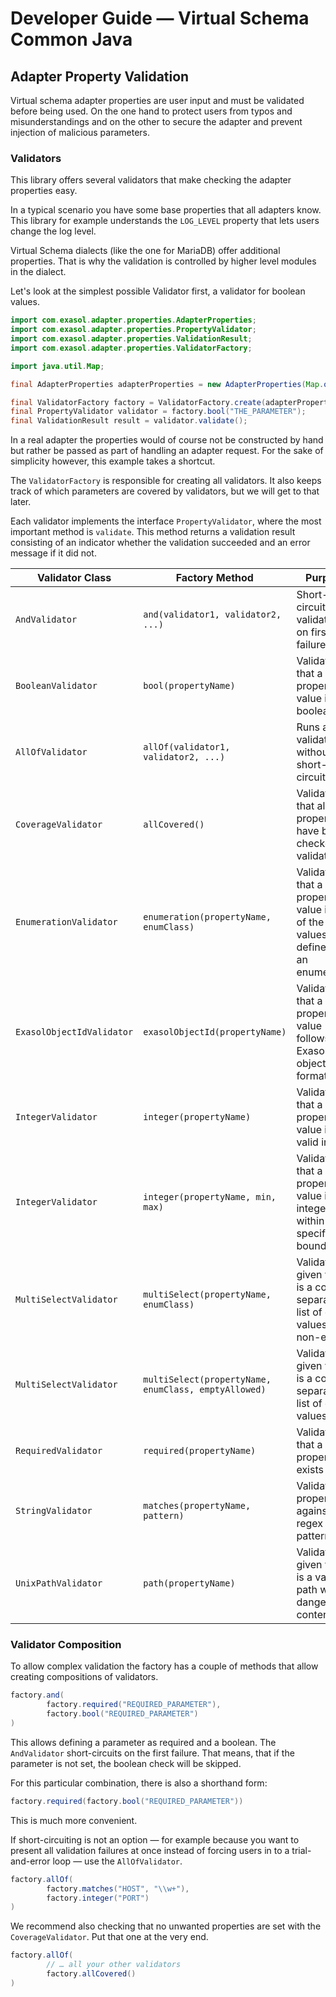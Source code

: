 # Developer Guide — Virtual Schema Common Java

## Adapter Property Validation

Virtual schema adapter properties are user input and must be validated before being used. On the one hand to protect users from typos and misunderstandings and on the other to secure the adapter and prevent injection of malicious parameters.

### Validators

This library offers several validators that make checking the adapter properties easy.

In a typical scenario you have some base properties that all adapters know. This library for example understands the `LOG_LEVEL` property that lets users change the log level.

Virtual Schema dialects (like the one for MariaDB) offer additional properties. That is why the validation is controlled by higher level modules in the dialect.

Let's look at the simplest possible Validator first, a validator for boolean values.

```java
import com.exasol.adapter.properties.AdapterProperties;
import com.exasol.adapter.properties.PropertyValidator;
import com.exasol.adapter.properties.ValidationResult;
import com.exasol.adapter.properties.ValidatorFactory;

import java.util.Map;

final AdapterProperties adapterProperties = new AdapterProperties(Map.of("THE_PARAMETER", true));

final ValidatorFactory factory = ValidatorFactory.create(adapterProperties);
final PropertyValidator validator = factory.bool("THE_PARAMETER");
final ValidationResult result = validator.validate();
```

In a real adapter the properties would of course not be constructed by hand but rather be passed as part of handling an adapter request. For the sake of simplicity however, this example takes a shortcut.

The `ValidatorFactory` is responsible for creating all validators. It also keeps track of which parameters are covered by validators, but we will get to that later.

Each validator implements the interface `PropertyValidator`, where the most important method is `validate`. This method returns a validation result consisting of an indicator whether the validation succeeded and an error message if it did not.

| Validator Class           | Factory Method                                       | Purpose                                                                        |
|---------------------------|------------------------------------------------------|--------------------------------------------------------------------------------|
| `AndValidator`            | `and(validator1, validator2, ...)`                   | Short-circuits validation on first failure                                     |
| `BooleanValidator`        | `bool(propertyName)`                                 | Validates that a property value is a boolean                                   |
| `AllOfValidator`          | `allOf(validator1, validator2, ...)`                 | Runs all validators without short-circuiting                                   |
| `CoverageValidator`       | `allCovered()`                                       | Validates that all properties have been checked by validators                  |
| `EnumerationValidator`    | `enumeration(propertyName, enumClass)`               | Validates that a property value is one of the values defined in an enumeration |
| `ExasolObjectIdValidator` | `exasolObjectId(propertyName)`                       | Validates that a property value follows Exasol's object ID format rules        |
| `IntegerValidator`        | `integer(propertyName)`                              | Validates that a property value is a valid integer                             |
| `IntegerValidator`        | `integer(propertyName, min, max)`                    | Validates that a property value is an integer within specified boundaries      |
| `MultiSelectValidator`    | `multiSelect(propertyName, enumClass)`               | Validates a given value is a comma separated list of enum values; non-empty    |
| `MultiSelectValidator`    | `multiSelect(propertyName, enumClass, emptyAllowed)` | Validates a given value is a comma separated list of enum values               |
| `RequiredValidator`       | `required(propertyName)`                             | Validates that a property exists                                               |
| `StringValidator`         | `matches(propertyName, pattern)`                     | Validates property against regex pattern                                       |
| `UnixPathValidator`       | `path(propertyName)`                                 | Validates a given value is a valid path without dangerous contents             |

### Validator Composition

To allow complex validation the factory has a couple of methods that allow creating compositions of validators.

```java
factory.and(
        factory.required("REQUIRED_PARAMETER"),
        factory.bool("REQUIRED_PARAMETER")
)
```

This allows defining a parameter as required and a boolean. The `AndValidator` short-circuits on the first failure. That means, that if the parameter is not set, the boolean check will be skipped.

For this particular combination, there is also a shorthand form:

```java
factory.required(factory.bool("REQUIRED_PARAMETER"))
```

This is much more convenient.

If short-circuiting is not an option — for example because you want to present all validation failures at once instead of forcing users in to a trial-and-error loop — use the `AllOfValidator`.

```java
factory.allOf(
        factory.matches("HOST", "\\w+"),
        factory.integer("PORT")
)
```

We recommend also checking that no unwanted properties are set with the `CoverageValidator`. Put that one at the very end.

```java
factory.allOf(
        // … all your other validators
        factory.allCovered()
)
```